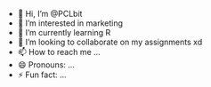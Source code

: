 - 👋 Hi, I’m @PCLbit
- 👀 I’m interested in marketing
- 🌱 I’m currently learning R
- 💞️ I’m looking to collaborate on my assignments xd
- 📫 How to reach me ...
- 😄 Pronouns: ...
- ⚡ Fun fact: ...

<!---
PCLbit/PCLbit is a ✨ special ✨ repository because its `README.md` (this file) appears on your GitHub profile.
You can click the Preview link to take a look at your changes.
--->
